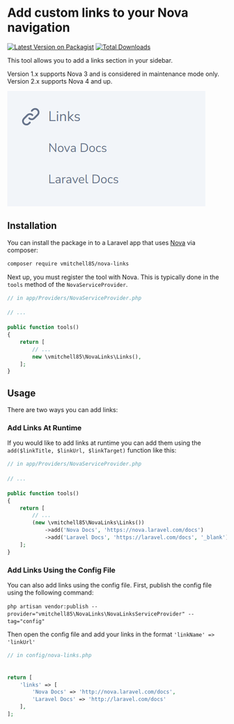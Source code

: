 # Add custom links to your Nova navigation

[![Latest Version on Packagist](https://img.shields.io/packagist/v/vmitchell85/nova-links.svg?style=flat-square)](https://packagist.org/packages/vmitchell85/nova-links)
[![Total Downloads](https://img.shields.io/packagist/dt/vmitchell85/nova-links.svg?style=flat-square)](https://packagist.org/packages/vmitchell85/nova-links)

This tool allows you to add a links section in your sidebar.

Version 1.x supports Nova 3 and is considered in maintenance mode only.
Version 2.x supports Nova 4 and up.

![alt text](./screenshot.png "Nova Links Screenshot")

## Installation

You can install the package in to a Laravel app that uses [Nova](https://nova.laravel.com) via composer:

```bash
composer require vmitchell85/nova-links
```

Next up, you must register the tool with Nova. This is typically done in the `tools` method of the `NovaServiceProvider`.

```php
// in app/Providers/NovaServiceProvider.php

// ...

public function tools()
{
    return [
        // ...
        new \vmitchell85\NovaLinks\Links(),
    ];
}
```

## Usage

There are two ways you can add links:

### Add Links At Runtime

If you would like to add links at runtime you can add them using the `add($linkTitle, $linkUrl, $linkTarget)` function like this:

```php
// in app/Providers/NovaServiceProvider.php

// ...

public function tools()
{
    return [
        // ...
        (new \vmitchell85\NovaLinks\Links())
            ->add('Nova Docs', 'https://nova.laravel.com/docs')
            ->add('Laravel Docs', 'https://laravel.com/docs', '_blank'),
    ];
}
```

### Add Links Using the Config File

You can also add links using the config file. First, publish the config file using the following command:

`php artisan vendor:publish --provider="vmitchell85\NovaLinks\NovaLinksServiceProvider" --tag="config"`

Then open the config file and add your links in the format `'linkName' => 'linkUrl'`

```php
// in config/nova-links.php


return [
    'links' => [
        'Nova Docs' => 'http://nova.laravel.com/docs',
        'Laravel Docs' => 'http://laravel.com/docs'
    ],
];

```